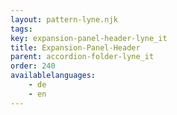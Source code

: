 ```yaml
---
layout: pattern-lyne.njk
tags: 
key: expansion-panel-header-lyne_it
title: Expansion-Panel-Header
parent: accordion-folder-lyne_it
order: 240
availablelanguages: 
    - de
    - en
---
```


